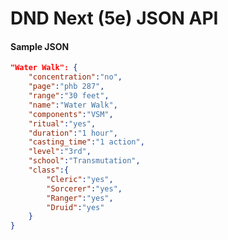 # DND Next (5e) JSON API


#### Sample JSON

```json
"Water Walk": {
	"concentration":"no",
	"page":"phb 287",
	"range":"30 feet",
	"name":"Water Walk",
	"components":"VSM",
	"ritual":"yes",
	"duration":"1 hour",
	"casting_time":"1 action",
	"level":"3rd",
	"school":"Transmutation",
	"class":{
		"Cleric":"yes",
		"Sorcerer":"yes",
		"Ranger":"yes",
		"Druid":"yes"
	}
}
```
